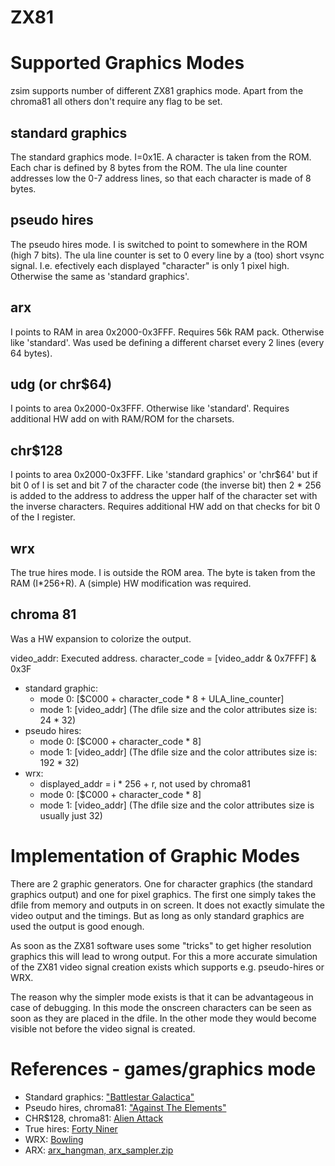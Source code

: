 # ZX81


# Supported Graphics Modes
zsim supports number of different ZX81 graphics mode. Apart from the chroma81 all others don't require any flag to be set.

## standard graphics
The standard graphics mode. I=0x1E. A character is taken from the ROM.
Each char is defined by 8 bytes from the ROM.
The ula line counter addresses low the 0-7 address lines, so that each character is made of 8 bytes.

## pseudo hires
The pseudo hires mode. I is switched to point to somewhere in the ROM (high 7 bits).
The ula line counter is set to 0 every line by a (too) short vsync signal.
I.e. efectively each displayed "character" is only 1 pixel high.
Otherwise the same as 'standard graphics'.

## arx
I points to RAM in area 0x2000-0x3FFF. Requires 56k RAM pack. Otherwise like 'standard'.
Was used be defining a different charset every 2 lines (every 64 bytes).

## udg (or chr$64)
I points to area 0x2000-0x3FFF. Otherwise like 'standard'.
Requires additional HW add on with RAM/ROM for the charsets.

## chr$128
I points to area 0x2000-0x3FFF.
Like 'standard graphics' or 'chr$64' but if bit 0 of I is set and bit 7 of the character code (the inverse bit) then 2 * 256 is added to the address to address the upper half of the character set with the inverse characters.
Requires additional HW add on that checks for bit 0 of the I register.

## wrx
The true hires mode. I is outside the ROM area.
The byte is taken from the RAM (I*256+R).
A (simple) HW modification was required.

## chroma 81
Was a HW expansion to colorize the output.

video_addr: Executed address.
character_code = [video_addr & 0x7FFF] & 0x3F

- standard graphic:
    - mode 0: [$C000 + character_code * 8 + ULA_line_counter]
    - mode 1: [video_addr] (The dfile size and the color attributes size is: 24 * 32)
- pseudo hires:
    - mode 0: [$C000 + character_code * 8]
    - mode 1: [video_addr] (The dfile size and the color attributes size is: 192 * 32)
- wrx:
	- displayed_addr = i * 256 + r, not used by chroma81
    - mode 0: [$C000 + character_code * 8]
    - mode 1:  [video_addr] (The dfile size and the color attributes size is usually just 32)

# Implementation of Graphic Modes
There are 2 graphic generators.
One for character graphics (the standard graphics output) and one for pixel graphics.
The first one simply takes the dfile from memory and outputs in on screen.
It does not exactly simulate the video output and the timings.
But as long as only standard graphics are used the output is good enough.

As soon as the ZX81 software uses some "tricks" to get higher resolution graphics this will lead to wrong output.
For this a more accurate simulation of the ZX81 video signal creation exists which supports e.g. pseudo-hires or WRX.

The reason why the simpler mode exists is that it can be advantageous in case of debugging.
In this mode the onscreen characters can be seen as soon as they are placed in the dfile.
In the other mode they would become visible not before the video signal is created.

# References - games/graphics mode
- Standard graphics: ["Battlestar Galactica"](https://archive.org/details/Battlestar_Galactica_1982_Ch._Zwerschke)
- Pseudo hires, chroma81: ["Against The Elements"](http://www.fruitcake.plus.com/Sinclair/ZX81/NewSoftware/AgainstTheElements.htm])
- CHR$128, chroma81: [Alien Attack](https://sinclairzxworld.com/viewtopic.php?t=5427)
- True hires: [Forty Niner](https://archive.org/details/Forty_Niner_19xx_Cosmic_Cockerel)
- WRX: [Bowling](https://www.rwapsoftware.co.uk/zx81/zx81_software.html)
- ARX: [arx_hangman, arx_sampler.zip](https://www.sinclairzxworld.com/viewtopic.php?t=5448&start=20)
